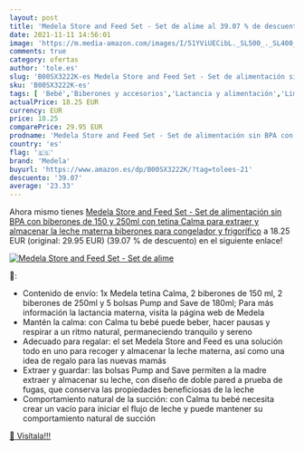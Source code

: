 ```yaml
---
layout: post
title: 'Medela Store and Feed Set - Set de alime al 39.07 % de descuento'
date: 2021-11-11 14:56:01
image: 'https://m.media-amazon.com/images/I/51YViUECibL._SL500_._SL400_.jpg'
comments: true
category: ofertas
author: 'tole.es'
slug: 'B00SX3222K-es Medela Store and Feed Set - Set de alimentación sin BPA...'
sku: 'B00SX3222K-es'
tags: [ 'Bebé','Biberones y accesorios','Lactancia y alimentación','Limpieza de biberón','biberones','medela', ]
actualPrice: 18.25 EUR
currency: EUR
price: 18.25
comparePrice: 29.95 EUR
prodname: 'Medela Store and Feed Set - Set de alimentación sin BPA con biberones de 150 y 250ml  con tetina Calma para extraer y almacenar la leche materna  biberones para congelador y frigorífico'
country: 'es'
flag: '🇪🇸'
brand: 'Medela'
buyurl: 'https://www.amazon.es/dp/B00SX3222K/?tag=tolees-21'
descuento: '39.07'
average: '23.33'
---
```


Ahora mismo tienes [Medela Store and Feed Set - Set de alimentación sin BPA con biberones de 150 y 250ml  con tetina Calma para extraer y almacenar la leche materna  biberones para congelador y frigorífico](https://www.amazon.es/dp/B00SX3222K/?tag=tolees-21) a 18.25 EUR (original: 29.95 EUR) (39.07 %  de descuento) en el siguiente enlace!

[![Medela Store and Feed Set - Set de alime](https://m.media-amazon.com/images/I/51YViUECibL._SL500_._SL400_.jpg)](https://www.amazon.es/dp/B00SX3222K/?tag=tolees-21)

🔎:

- Contenido de envío: 1x Medela tetina Calma, 2 biberones de 150 ml, 2 biberones de 250ml y 5 bolsas Pump and Save de 180ml; Para más información la lactancia materna, visita la página web de Medela
- Mantén la calma: con Calma tu bebé puede beber, hacer pausas y respirar a un ritmo natural, permaneciendo tranquilo y sereno
- Adecuado para regalar: el set Medela Store and Feed es una solución todo en uno para recoger y almacenar la leche materna, así como una idea de regalo para las nuevas mamás
- Extraer y guardar: las bolsas Pump and Save permiten a la madre extraer y almacenar su leche, con diseño de doble pared a prueba de fugas, que conserva las propiedades beneficiosas de la leche
- Comportamiento natural de la succión: con Calma tu bebé necesita crear un vacío para iniciar el flujo de leche y puede mantener su comportamiento natural de succión

[🛒 Visítala!!!](https://www.amazon.es/dp/B00SX3222K/?tag=tolees-21)
